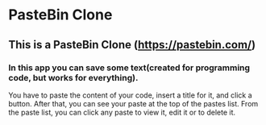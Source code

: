 # PasteBin Clone

## This is a PasteBin Clone (https://pastebin.com/)

### In this app you can save some text(created for programming code, but works for everything).

You have to paste the content of your code, insert a title for it, and click a button.
After that, you can see your paste at the top of the pastes list.
From the paste list, you can click any paste to view it, edit it or to delete it.